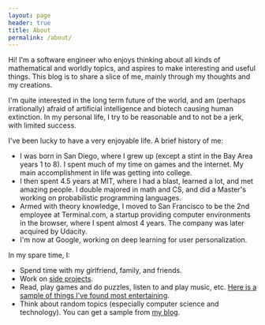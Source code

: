 ```yaml
---
layout: page
header: true
title: About
permalink: /about/
---
```


Hi!  I'm a software engineer who enjoys thinking about all kinds of mathematical and worldly topics,
and aspires to make interesting and useful things.
This blog is to share a slice of me, mainly through my thoughts and my creations.

I'm quite interested in the long term future of the world, and am (perhaps irrationally) afraid of artificial intelligence and biotech causing human extinction.
In my personal life, I try to be reasonable and to not be a jerk, with limited success.

I've been lucky to have a very enjoyable life. A brief history of me:
- I was born in San Diego, where I grew up (except a stint in the Bay Area years 1 to 8).
  I spent much of my time on games and the internet.  My main accomplishment in life was getting into college.
- I then spent 4.5 years at MIT, where I had a blast, learned a lot, and met amazing people.
  I double majored in math and CS, and did a Master's working on probabilistic programming languages.
- Armed with theory knowledge, I moved to San Francisco to be the 2nd employee at Terminal.com, a startup providing computer environments in the browser, where I spent almost 4 years.
  The company was later acquired by Udacity.
- I'm now at Google, working on deep learning for user personalization.

In my spare time, I:
- Spend time with my girlfriend, family, and friends.
- Work on [side projects](/projects).
- Read, play games and do puzzles, listen to and play music, etc.  [Here is a sample of things I've found most entertaining](/favorites).
- Think about random topics (especially computer science and technology).  You can get a sample from [my blog](/blog).
